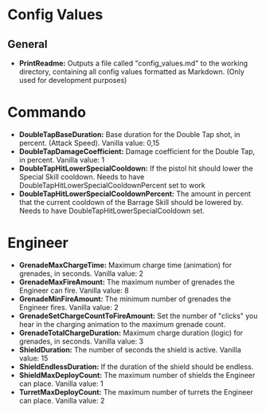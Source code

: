# Config Values
## General
* **PrintReadme:** Outputs a file called "config_values.md" to the working directory, containing all config values formatted as Markdown. (Only used for development purposes)
# Commando
* **DoubleTapBaseDuration:** Base duration for the Double Tap shot, in percent. (Attack Speed). Vanilla value: 0,15
* **DoubleTapDamageCoefficient:** Damage coefficient for the Double Tap, in percent. Vanilla value: 1
* **DoubleTapHitLowerSpecialCooldown:** If the pistol hit should lower the Special Skill cooldown. Needs to have DoubleTapHitLowerSpecialCooldownPercent set to work
* **DoubleTapHitLowerSpecialCooldownPercent:** The amount in percent that the current cooldown of the Barrage Skill should be lowered by. Needs to have DoubleTapHitLowerSpecialCooldown set.
# Engineer
* **GrenadeMaxChargeTime:** Maximum charge time (animation) for grenades, in seconds. Vanilla value: 2
* **GrenadeMaxFireAmount:** The maximum number of grenades the Engineer can fire. Vanilla value: 8
* **GrenadeMinFireAmount:** The minimum number of grenades the Engineer fires. Vanilla value: 2
* **GrenadeSetChargeCountToFireAmount:** Set the number of "clicks" you hear in the charging animation to the maximum grenade count.
* **GrenadeTotalChargeDuration:** Maximum charge duration (logic) for grenades, in seconds. Vanilla value: 3
* **ShieldDuration:** The number of seconds the shield is active. Vanilla value: 15
* **ShieldEndlessDuration:** If the duration of the shield should be endless.
* **ShieldMaxDeployCount:** The maximum number of shields the Engineer can place. Vanilla value: 1
* **TurretMaxDeployCount:** The maximum number of turrets the Engineer can place. Vanilla value: 2
